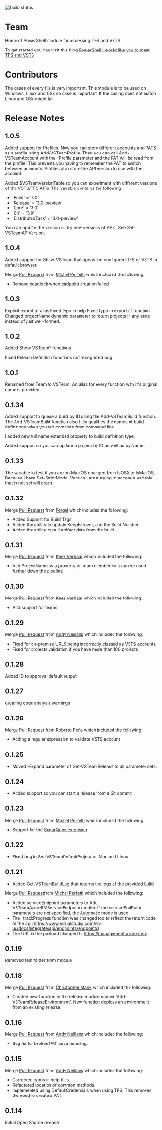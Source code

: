 ![build status](https://loecda.visualstudio.com/_apis/public/build/definitions/3e857acd-880f-4056-a46b-1de672ca55cc/5/badge "Build status")
# Team
Home of PowerShell module for accessing TFS and VSTS

To get started you can visit this blog [PowerShell I would like you to meet TFS and VSTS](http://www.donovanbrown.com/post/PowerShell-I-would-like-you-to-meet-TFS-and-VSTS)

# Contributors
The cases of every file is very important. This module is to be used on Windows, Linux and OSx so case is important.  If the casing does not match Linux and OSx might fail.

# Release Notes
## 1.0.5
Added support for Profiles. Now you can store different accounts and PATS as a profile using Add-VSTeamProfile. Then you can call Add-VSTeamAccount with the -Profile parameter and the PAT will be read from the profile. This prevents you having to remember the PAT to switch between accounts. Profiles also store the API version to use with the account. 

Added $VSTeamVersionTable so you can experiment with different versions of the VSTS/TFS APIs. The variable contains the following:
- 'Build'           = '3.0'
- 'Release'         = '3.0-preview'
- 'Core'            = '3.0'
- 'Git'             = '3.0'
- 'DistributedTask' = '3.0-preview'

You can update the version so try new versions of APIs. See Set-VSTeamAPIVersion.

## 1.0.4
Added support for Show-VSTeam that opens the configured TFS or VSTS in default browser.

Merge [Pull Request](https://github.com/DarqueWarrior/vsteam/pull/26) from [Michel Perfetti](https://github.com/miiitch) which included the following:

- Remove deadlock when endpoint creation failed 
## 1.0.3
Explicit export of alias
Fixed typo in help
Fixed typo in export of function
Changed projectName dynamic parameter to return projects in any state instead of just well-formed.

## 1.0.2
Added Show-VSTeam* functions

Fixed ReleaseDefinition functions not recognized bug

## 1.0.1
Renamed from Team to VSTeam. An alias for every function with it's original name is provided. 

## 0.1.34
Added support to queue a build by ID using the Add-VSTeamBuild function. The Add-VSTeamBuild function also fully qualifies the names of build definitions when you tab complete from command line.

I added new full name extended property to build definition type.

Added support so you can update a project by ID as well as by Name.
## 0.1.33
The variable to test if you are on Mac OS changed from IsOSX to IsMacOS. Because I have Set-StrictMode -Version Latest trying to access a variable that is not set will crash.

## 0.1.32
Merge [Pull Request](https://github.com/DarqueWarrior/vsteam/pull/16) from [Fergal](https://github.com/ObsidianPhoenix) which included the following:

- Added Support for Build Tags
- Added the ability to update KeepForever, and the Build Number
- Added the ability to pull artifact data from the build

## 0.1.31
Merge [Pull Request](https://github.com/DarqueWarrior/vsteam/pull/17) from [Kees Verhaar](https://github.com/KeesV) which included the following:

- Add ProjectName as a property on team member so it can be used further down the pipeline

## 0.1.30
Merge [Pull Request](https://github.com/DarqueWarrior/vsteam/pull/15) from [Kees Verhaar](https://github.com/KeesV) which included the following:

- Add support for teams

## 0.1.29
Merge [Pull Request](https://github.com/DarqueWarrior/vsteam/pull/12) from [Andy Neillans](https://github.com/aneillans) which included the following:

- Fixed for on-premise URLS being incorrectly classed as VSTS accounts
- Fixed for projects validation if you have more than 100 projects

## 0.1.28
Added ID to approval default output

## 0.1.27
Clearing code analysis warnings

## 0.1.26
Merge [Pull Request](https://github.com/DarqueWarrior/vsteam/pull/10) from [Roberto Peña](https://github.com/eulesv) which included the following:

- Adding a regular expression to validate VSTS account

## 0.1.25
- Moved -Expand parameter of Get-VSTeamRelease to all parameter sets.

## 0.1.24
- Added support so you can start a release from a Git commit

## 0.1.23
Merge [Pull Request](https://github.com/DarqueWarrior/vsteam/pull/8) from [Michel Perfetti](https://github.com/miiitch) which included the following:

- Support for the [SonarQube extension](https://marketplace.visualstudio.com/items?itemName=SonarSource.sonarqube)

## 0.1.22
- Fixed bug in Set-VSTeamDefaultProject on Mac and Linux

## 0.1.21
- Added Get-VSTeamBuildLog that returns the logs of the provided build

Merge [Pull Request](https://github.com/DarqueWarrior/vsteam/pull/6)from [Michel Perfetti](https://github.com/miiitch) which included the following:

- Added serviceEndpoint parameters to Add-VSTeamAzureRMServiceEndpoint cmdlet: if the serviceEndPoint parameters are not specified, the Automatic mode is used
- The _trackProgress function was changed too to reflect the return code of the api (https://www.visualstudio.com/en-us/docs/integrate/api/endpoints/endpoints)
- The URL in the payload changed to https://management.azure.com

## 0.1.19
Removed test folder from module

## 0.1.18
Merge [Pull Request](https://github.com/DarqueWarrior/vsteam/pull/5) from [Christopher Mank](https://github.com/ChristopherMank) which included the following:
- Created new function in the release module named 'Add-VSTeamReleaseEnvironment'. New function deploys an environment from an existing release.

## 0.1.16
Merge [Pull Request](https://github.com/DarqueWarrior/vsteam/pull/4) from [Andy Neillans](https://github.com/aneillans) which included the following:
- Bug fix for broken PAT code handling.

## 0.1.15
Merge [Pull Request](https://github.com/DarqueWarrior/vsteam/pull/3) from [Andy Neillans](https://github.com/aneillans) which included the following:
- Corrected typos in help files.
- Refactored location of common methods.
- Implemented using DefaultCredentials when using TFS.  This removes the need to create a PAT.

## 0.1.14
Initial Open Source release
